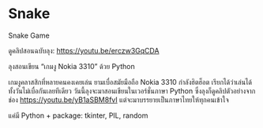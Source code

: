 # Snake
Snake Game

ดูคลิปสอนฉบับลุง: https://youtu.be/erczw3GqCDA

ลุงสอนเขียน “เกมงู Nokia 3310”
ด้วย Python

เกมงูคลาสสิกที่หลายคนคงเคยเล่น ยามเบื่อสมัยมือถือ Nokia 3310 กำลังฮิตฮ็อต เรียกได้ว่าเล่นได้ทั้งวันไม่เบื่อกันเลยทีเดียว วันนี้ลุงจะมาสอนเขียนในเวอร์ชั่นภาษา Python ซึ่งลุงก็ดูคลิปตัวอย่างจากช่อง https://youtu.be/yB1aSBM8fvI แต่จะมาบรรยายเป็นภาษาไทยให้ทุกคนเข้าใจ

แค่มี Python + package: tkinter, PIL, random
